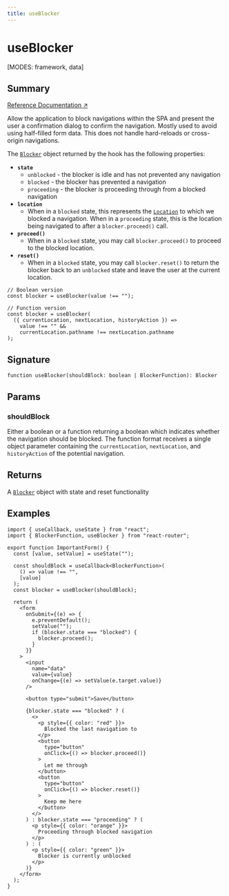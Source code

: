 ```yaml
---
title: useBlocker
---
```


# useBlocker

<!--
⚠️ ⚠️ IMPORTANT ⚠️ ⚠️ 

Thank you for helping improve our documentation!

This file is auto-generated from the JSDoc comments in the source
code, so please edit the JSDoc comments in the file below and this
file will be re-generated once those changes are merged.

https://github.com/remix-run/react-router/blob/main/packages/react-router/lib/hooks.tsx
-->

[MODES: framework, data]

## Summary

[Reference Documentation ↗](https://api.reactrouter.com/v7/functions/react_router.useBlocker.html)

Allow the application to block navigations within the SPA and present the
user a confirmation dialog to confirm the navigation. Mostly used to avoid
using half-filled form data. This does not handle hard-reloads or
cross-origin navigations.

The [`Blocker`](https://api.reactrouter.com/v7/types/react_router.Blocker.html) object returned by the hook has the following properties:

- **`state`**
  - `unblocked` - the blocker is idle and has not prevented any navigation
  - `blocked` - the blocker has prevented a navigation
  - `proceeding` - the blocker is proceeding through from a blocked navigation
- **`location`**
  - When in a `blocked` state, this represents the [`Location`](https://api.reactrouter.com/v7/interfaces/react_router.Location.html) to which we
    blocked a navigation. When in a `proceeding` state, this is the location
    being navigated to after a `blocker.proceed()` call.
- **`proceed()`**
  - When in a `blocked` state, you may call `blocker.proceed()` to proceed to the
    blocked location.
- **`reset()`**
  - When in a `blocked` state, you may call `blocker.reset()` to return the blocker
    back to an `unblocked` state and leave the user at the current location.

```tsx
// Boolean version
const blocker = useBlocker(value !== "");

// Function version
const blocker = useBlocker(
  ({ currentLocation, nextLocation, historyAction }) =>
    value !== "" &&
    currentLocation.pathname !== nextLocation.pathname
);
```

## Signature

```tsx
function useBlocker(shouldBlock: boolean | BlockerFunction): Blocker
```

## Params

### shouldBlock

Either a boolean or a function returning a boolean which indicates whether the navigation should be blocked. The function format
receives a single object parameter containing the `currentLocation`,
`nextLocation`, and `historyAction` of the potential navigation.

## Returns

A [`Blocker`](https://api.reactrouter.com/v7/types/react_router.Blocker.html) object with state and reset functionality

## Examples

```tsx
import { useCallback, useState } from "react";
import { BlockerFunction, useBlocker } from "react-router";

export function ImportantForm() {
  const [value, setValue] = useState("");

  const shouldBlock = useCallback<BlockerFunction>(
    () => value !== "",
    [value]
  );
  const blocker = useBlocker(shouldBlock);

  return (
    <form
      onSubmit={(e) => {
        e.preventDefault();
        setValue("");
        if (blocker.state === "blocked") {
          blocker.proceed();
        }
      }}
    >
      <input
        name="data"
        value={value}
        onChange={(e) => setValue(e.target.value)}
      />

      <button type="submit">Save</button>

      {blocker.state === "blocked" ? (
        <>
          <p style={{ color: "red" }}>
            Blocked the last navigation to
          </p>
          <button
            type="button"
            onClick={() => blocker.proceed()}
          >
            Let me through
          </button>
          <button
            type="button"
            onClick={() => blocker.reset()}
          >
            Keep me here
          </button>
        </>
      ) : blocker.state === "proceeding" ? (
        <p style={{ color: "orange" }}>
          Proceeding through blocked navigation
        </p>
      ) : (
        <p style={{ color: "green" }}>
          Blocker is currently unblocked
        </p>
      )}
    </form>
  );
}
```

